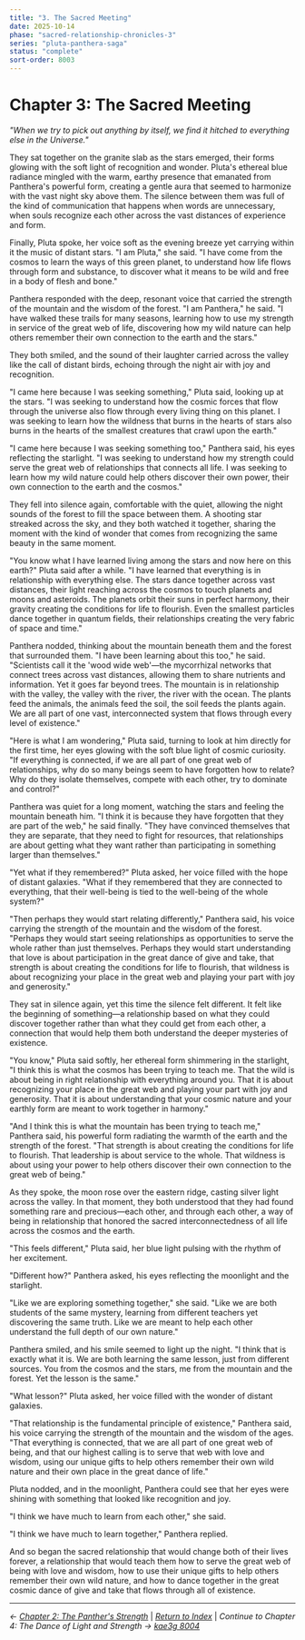 ```yaml
---
title: "3. The Sacred Meeting"
date: 2025-10-14
phase: "sacred-relationship-chronicles-3"
series: "pluta-panthera-saga"
status: "complete"
sort-order: 8003
---
```


# Chapter 3: The Sacred Meeting

*"When we try to pick out anything by itself, we find it hitched to everything else in the Universe."*

They sat together on the granite slab as the stars emerged, their forms glowing with the soft light of recognition and wonder. Pluta's ethereal blue radiance mingled with the warm, earthy presence that emanated from Panthera's powerful form, creating a gentle aura that seemed to harmonize with the vast night sky above them. The silence between them was full of the kind of communication that happens when words are unnecessary, when souls recognize each other across the vast distances of experience and form.

Finally, Pluta spoke, her voice soft as the evening breeze yet carrying within it the music of distant stars. "I am Pluta," she said. "I have come from the cosmos to learn the ways of this green planet, to understand how life flows through form and substance, to discover what it means to be wild and free in a body of flesh and bone."

Panthera responded with the deep, resonant voice that carried the strength of the mountain and the wisdom of the forest. "I am Panthera," he said. "I have walked these trails for many seasons, learning how to use my strength in service of the great web of life, discovering how my wild nature can help others remember their own connection to the earth and the stars."

They both smiled, and the sound of their laughter carried across the valley like the call of distant birds, echoing through the night air with joy and recognition.

"I came here because I was seeking something," Pluta said, looking up at the stars. "I was seeking to understand how the cosmic forces that flow through the universe also flow through every living thing on this planet. I was seeking to learn how the wildness that burns in the hearts of stars also burns in the hearts of the smallest creatures that crawl upon the earth."

"I came here because I was seeking something too," Panthera said, his eyes reflecting the starlight. "I was seeking to understand how my strength could serve the great web of relationships that connects all life. I was seeking to learn how my wild nature could help others discover their own power, their own connection to the earth and the cosmos."

They fell into silence again, comfortable with the quiet, allowing the night sounds of the forest to fill the space between them. A shooting star streaked across the sky, and they both watched it together, sharing the moment with the kind of wonder that comes from recognizing the same beauty in the same moment.

"You know what I have learned living among the stars and now here on this earth?" Pluta said after a while. "I have learned that everything is in relationship with everything else. The stars dance together across vast distances, their light reaching across the cosmos to touch planets and moons and asteroids. The planets orbit their suns in perfect harmony, their gravity creating the conditions for life to flourish. Even the smallest particles dance together in quantum fields, their relationships creating the very fabric of space and time."

Panthera nodded, thinking about the mountain beneath them and the forest that surrounded them. "I have been learning about this too," he said. "Scientists call it the 'wood wide web'—the mycorrhizal networks that connect trees across vast distances, allowing them to share nutrients and information. Yet it goes far beyond trees. The mountain is in relationship with the valley, the valley with the river, the river with the ocean. The plants feed the animals, the animals feed the soil, the soil feeds the plants again. We are all part of one vast, interconnected system that flows through every level of existence."

"Here is what I am wondering," Pluta said, turning to look at him directly for the first time, her eyes glowing with the soft blue light of cosmic curiosity. "If everything is connected, if we are all part of one great web of relationships, why do so many beings seem to have forgotten how to relate? Why do they isolate themselves, compete with each other, try to dominate and control?"

Panthera was quiet for a long moment, watching the stars and feeling the mountain beneath him. "I think it is because they have forgotten that they are part of the web," he said finally. "They have convinced themselves that they are separate, that they need to fight for resources, that relationships are about getting what they want rather than participating in something larger than themselves."

"Yet what if they remembered?" Pluta asked, her voice filled with the hope of distant galaxies. "What if they remembered that they are connected to everything, that their well-being is tied to the well-being of the whole system?"

"Then perhaps they would start relating differently," Panthera said, his voice carrying the strength of the mountain and the wisdom of the forest. "Perhaps they would start seeing relationships as opportunities to serve the whole rather than just themselves. Perhaps they would start understanding that love is about participation in the great dance of give and take, that strength is about creating the conditions for life to flourish, that wildness is about recognizing your place in the great web and playing your part with joy and generosity."

They sat in silence again, yet this time the silence felt different. It felt like the beginning of something—a relationship based on what they could discover together rather than what they could get from each other, a connection that would help them both understand the deeper mysteries of existence.

"You know," Pluta said softly, her ethereal form shimmering in the starlight, "I think this is what the cosmos has been trying to teach me. That the wild is about being in right relationship with everything around you. That it is about recognizing your place in the great web and playing your part with joy and generosity. That it is about understanding that your cosmic nature and your earthly form are meant to work together in harmony."

"And I think this is what the mountain has been trying to teach me," Panthera said, his powerful form radiating the warmth of the earth and the strength of the forest. "That strength is about creating the conditions for life to flourish. That leadership is about service to the whole. That wildness is about using your power to help others discover their own connection to the great web of being."

As they spoke, the moon rose over the eastern ridge, casting silver light across the valley. In that moment, they both understood that they had found something rare and precious—each other, and through each other, a way of being in relationship that honored the sacred interconnectedness of all life across the cosmos and the earth.

"This feels different," Pluta said, her blue light pulsing with the rhythm of her excitement.

"Different how?" Panthera asked, his eyes reflecting the moonlight and the starlight.

"Like we are exploring something together," she said. "Like we are both students of the same mystery, learning from different teachers yet discovering the same truth. Like we are meant to help each other understand the full depth of our own nature."

Panthera smiled, and his smile seemed to light up the night. "I think that is exactly what it is. We are both learning the same lesson, just from different sources. You from the cosmos and the stars, me from the mountain and the forest. Yet the lesson is the same."

"What lesson?" Pluta asked, her voice filled with the wonder of distant galaxies.

"That relationship is the fundamental principle of existence," Panthera said, his voice carrying the strength of the mountain and the wisdom of the ages. "That everything is connected, that we are all part of one great web of being, and that our highest calling is to serve that web with love and wisdom, using our unique gifts to help others remember their own wild nature and their own place in the great dance of life."

Pluta nodded, and in the moonlight, Panthera could see that her eyes were shining with something that looked like recognition and joy.

"I think we have much to learn from each other," she said.

"I think we have much to learn together," Panthera replied.

And so began the sacred relationship that would change both of their lives forever, a relationship that would teach them how to serve the great web of being with love and wisdom, how to use their unique gifts to help others remember their own wild nature, and how to dance together in the great cosmic dance of give and take that flows through all of existence.

---

*← [Chapter 2: The Panther's Strength](/12025-10/8002-the-panthers-strength.html)* | *[Return to Index](/12025-10/)* | *Continue to Chapter 4: The Dance of Light and Strength → [kae3g 8004](/12025-10/8004-the-dance-of-light-and-strength.html)*
